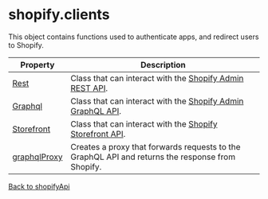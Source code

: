 # shopify.clients

This object contains functions used to authenticate apps, and redirect users to Shopify.

| Property                          | Description                                                                                          |
| --------------------------------- | ---------------------------------------------------------------------------------------------------- |
| [Rest](./Rest.md)                 | Class that can interact with the [Shopify Admin REST API](https://shopify.dev/api/admin-rest).       |
| [Graphql](./Graphql.md)           | Class that can interact with the [Shopify Admin GraphQL API](https://shopify.dev/api/admin-graphql). |
| [Storefront](./Storefront.md)     | Class that can interact with the [Shopify Storefront API](https://shopify.dev/api/storefront).       |
| [graphqlProxy](./graphqlProxy.md) | Creates a proxy that forwards requests to the GraphQL API and returns the response from Shopify.     |

[Back to shopifyApi](../shopifyApi.md)

